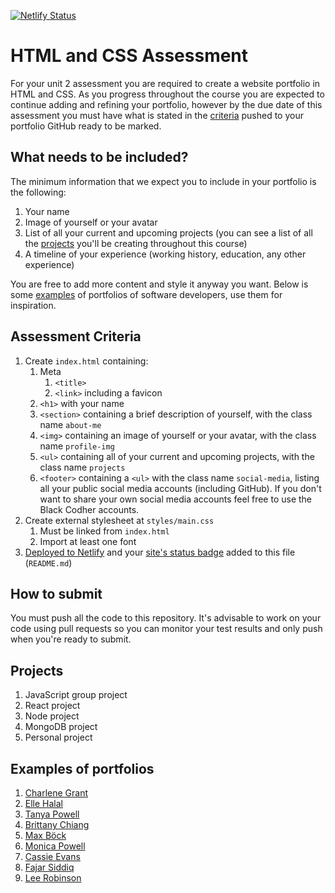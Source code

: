 [![Netlify Status](https://api.netlify.com/api/v1/badges/c484d152-093e-46ea-8bb3-28d6d3c252b9/deploy-status)](https://app.netlify.com/sites/dumaesi/deploys)

# HTML and CSS Assessment

For your unit 2 assessment you are required to create a website portfolio in HTML and CSS. As you progress throughout the course you are expected to continue adding and refining your portfolio, however by the due date of this assessment you must have what is stated in the [criteria](#assessment-criteria) pushed to your portfolio GitHub ready to be marked.

## What needs to be included?

The minimum information that we expect you to include in your portfolio is the following:

1. Your name
1. Image of yourself or your avatar
1. List of all your current and upcoming projects (you can see a list of all the [projects](#projects) you'll be creating throughout this course)
1. A timeline of your experience (working history, education, any other experience)

You are free to add more content and style it anyway you want. Below is some [examples](#examples-of-portfolios) of portfolios of software developers, use them for inspiration.

## Assessment Criteria

<!-- Flesh this out some more -->
1. Create `index.html` containing:
    1. Meta
        1. `<title>`
        1. `<link>` including a favicon
    1. `<h1>` with your name
    1. `<section>` containing a brief description of yourself, with the class name `about-me`
    1. `<img>` containing an image of yourself or your avatar, with the class name `profile-img`
    1. `<ul>` containing all of your current and upcoming projects, with the class name `projects`
    1. `<footer>` containing a `<ul>` with the class name `social-media`, listing all your public social media accounts (including GitHub). If you don't want to share your own social media accounts feel free to use the Black Codher accounts.
2. Create external stylesheet at `styles/main.css`
    1. Must be linked from `index.html`
    2. Import at least one font
3. [Deployed to Netlify](https://docs.netlify.com/site-deploys/create-deploys/) and your [site's status badge](https://docs.netlify.com/monitor-sites/status-badges/) added to this file (`README.md`)

## How to submit

You must push all the code to this repository. It's advisable to work on your code using pull requests so you can monitor your test results and only push when you're ready to submit.

## Projects

<!-- Update once names of projects have been finalised -->
1. JavaScript group project
1. React project
1. Node project
1. MongoDB project
1. Personal project

## Examples of portfolios

1. [Charlene Grant](https://charlene-grant.netlify.app)
1. [Elle Halal](http://www.ellehallal.dev/)
1. [Tanya Powell](https://www.tanyapowell.dev)
1. [Brittany Chiang](https://brittanychiang.com)
1. [Max Böck](https://mxb.dev)
1. [Monica Powell](https://aboutmonica.com)
1. [Cassie Evans](https://www.cassie.codes)
1. [Fajar Siddiq](https://fajarsiddiq.com)
1. [Lee Robinson](https://leerob.io)

